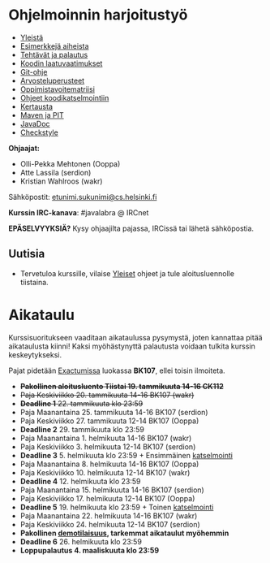 # Ohjelmoinnin harjoitustyö
* [Yleistä](ohjeet/Yleistä.md)
* [Esimerkkejä aiheista](ohjeet/Esimerkkejä-aiheista.md)
* [Tehtävät ja palautus](ohjeet/Tehtävät-ja-palautus.md)
* [Koodin laatuvaatimukset](ohjeet/Koodin-laatuvaatimukset.md)
* [Git-ohje](ohjeet/Git-ohje.md)
* [Arvosteluperusteet](ohjeet/Arvosteluperusteet.md)
* [Oppimistavoitematriisi](http://www.cs.helsinki.fi/courses/58160/matriisi)
* [Ohjeet koodikatselmointiin](ohjeet/Koodikatselmointi.md)
* [Kertausta](ohjeet/Kertausta.md)
* [Maven ja PIT](ohjeet/Maven-ja-PIT.md)
* [JavaDoc](ohjeet/JavaDoc.md)
* [Checkstyle](ohjeet/Checkstyle.md)

**Ohjaajat:**
* Olli-Pekka Mehtonen (Ooppa)
* Atte Lassila (serdion)
* Kristian Wahlroos (wakr)


Sähköpostit: etunimi.sukunimi@cs.helsinki.fi

**Kurssin IRC-kanava**:
\#javalabra @ IRCnet

**EPÄSELVYYKSIÄ?** Kysy ohjaajilta pajassa, IRCissä tai lähetä sähköpostia.

## Uutisia

* Tervetuloa kurssille, vilaise [Yleiset](ohjeet/Yleistä.md) ohjeet ja tule aloitusluennolle tiistaina.

# Aikataulu

Kurssisuoritukseen vaaditaan aikataulussa pysymystä, joten kannattaa pitää aikataulusta kiinni! Kaksi myöhästynyttä palautusta voidaan tulkita kurssin keskeytykseksi.

Pajat pidetään [Exactumissa](http://www.helsinki.fi/teknos/opetustilat/kumpula/gh2b/default.htm) luokassa **BK107**, ellei toisin ilmoiteta.

* ~~**Pakollinen aloitusluento Tiistai 19. tammikuuta 14-16 CK112**~~
* ~~Paja Keskiviikko 20. tammikuuta 14-16 BK107 (wakr)~~
* ~~**Deadline 1** 22. tammikuuta klo 23:59~~
* Paja Maanantaina 25. tammikuuta 14-16 BK107 (serdion)
* Paja Keskiviikko 27. tammikuuta 12-14 BK107 (Ooppa)
* **Deadline 2** 29. tammikuuta klo 23:59
* Paja Maanantaina 1. helmikuuta 14-16 BK107 (wakr)
* Paja Keskiviikko 3. helmikuuta 12-14 BK107 (serdion)
* **Deadline 3** 5. helmikuuta klo 23:59 + Ensimmäinen [katselmointi](ohjeet/Koodikatselmointi.md)
* Paja Maanantaina 8. helmikuuta 14-16 BK107 (Ooppa)
* Paja Keskiviikko 10. helmikuuta 12-14 BK107 (wakr)
* **Deadline 4** 12. helmikuuta klo 23:59
* Paja Maanantaina 15. helmikuuta 14-16 BK107 (serdion)
* Paja Keskiviikko 17. helmikuuta 12-14 BK107 (Ooppa)
* **Deadline 5** 19. helmikuuta klo 23:59 + Toinen [katselmointi](ohjeet/Koodikatselmointi.md)
* Paja Maanantaina 22. helmikuuta 14-16 BK107 (wakr)
* Paja Keskiviikko 24. helmikuuta 12-14 BK107 (serdion)
* **Pakollinen [demotilaisuus](ohjeet/Koodikatselmointi.md), tarkemmat aikataulut myöhemmin**
* **Deadline 6** 26. helmikuuta klo 23:59
* **Loppupalautus 4. maaliskuuta klo 23:59**
